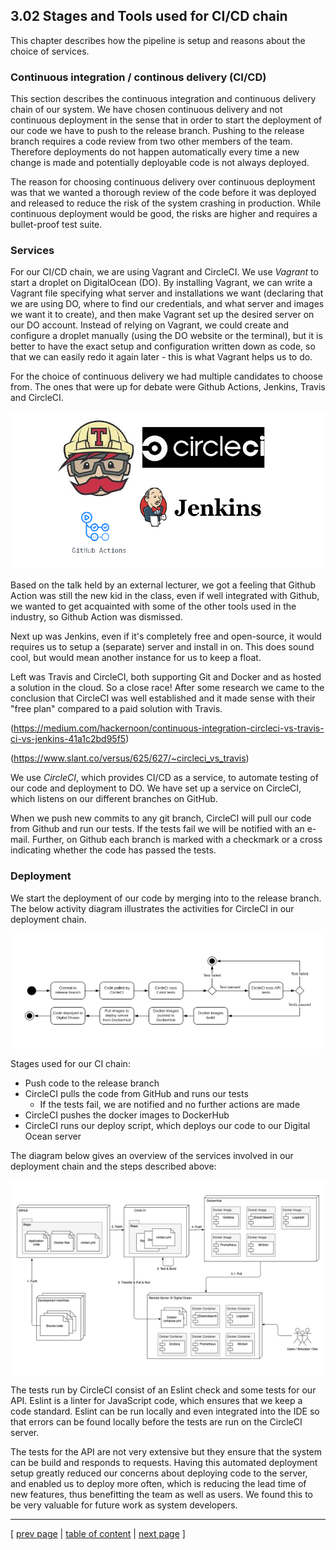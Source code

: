 ## 3.02 Stages and Tools used for CI/CD chain
This chapter describes how the pipeline is setup and reasons about the choice of services.

### Continuous integration / continous delivery (CI/CD)
This section describes the continuous integration and continuous delivery chain of our system. We have chosen continuous delivery and not continuous deployment in the sense that in order to start the deployment of our code we have to push to the release branch. Pushing to the release branch requires a code review from two other members of the team. Therefore deployments do not happen automatically every time a new change is made and potentially deployable code is not always deployed. 

The reason for choosing continuous delivery over continuous deployment was that we wanted a thorough review of the code before it was deployed and released to reduce the risk of the system crashing in production. While continuous deployment would be good, the risks are higher and requires a bullet-proof test suite.

### Services
For our CI/CD chain, we are using Vagrant and CircleCI.
We use *Vagrant* to start a droplet on DigitalOcean (DO). By installing Vagrant, we can write a Vagrant file specifying what server and installations we want (declaring that we are using DO, where to find our credentials, and what server and images we want it to create), and then make Vagrant set up the desired server on our DO account. Instead of relying on Vagrant, we could create and configure a droplet manually (using the DO website or the terminal), but it is better to have the exact setup and configuration written down as code, so that we can easily redo it again later - this is what Vagrant helps us to do.

For the choice of continuous delivery we had multiple candidates to choose from. The ones that were up for debate were Github Actions, Jenkins, Travis and CircleCI.

![CI companies](../images/ch3_ci_logos.png)

Based on the talk held by an external lecturer, we got a feeling that Github Action was still the new kid in the class, even if well integrated with Github, we wanted to get acquainted with some of the other tools used in the industry, so Github Action was dismissed.

Next up was Jenkins, even if it's completely free and open-source, it would requires us to setup a (separate) server and install in on. This does sound cool, but would mean another instance for us to keep a float.

Left was Travis and CircleCI, both supporting Git and Docker and as hosted a solution in the cloud. So a close race!
After some research we came to the conclusion that CircleCI was well established and it made sense with their "free plan" compared to a paid solution with Travis.

(https://medium.com/hackernoon/continuous-integration-circleci-vs-travis-ci-vs-jenkins-41a1c2bd95f5)

(https://www.slant.co/versus/625/627/~circleci_vs_travis)

We use *CircleCI*, which provides CI/CD as a service, to automate testing of our code and deployment to DO. We have set up a service on CircleCI, which listens on our different branches on GitHub.

When we push new commits to any git branch, CircleCI will pull our code from Github and run our tests. If the tests fail we will be notified with an e-mail. Further, on Github each branch is marked with a checkmark or a cross indicating whether the code has passed the tests.

### Deployment
We start the deployment of our code by merging into to the release branch. The below activity diagram illustrates the activities for CircleCI in our deployment chain.
<div style="background-color:white;border:10px solid white">

![Our deployment chain](../images/ch3-CI_CD.png)
</div>

Stages used for our CI chain:
- Push code to the release branch
- CircleCI pulls the code from GitHub and runs our tests
    - If the tests fail, we are notified and no further actions are made
- CircleCI pushes the docker images to DockerHub
- CircleCI runs our deploy script, which deploys our code to our Digital Ocean server

The diagram below gives an overview of the services involved in our deployment chain and the steps described above:
<div style="background-color:white;border:10px solid white">

![Deployment services](../images/ch3-CI_CD-services-overview.png)

</div>

The tests run by CircleCI consist of an Eslint check and some tests for our API. Eslint is a linter for JavaScript code, which ensures that we keep a code standard. Eslint can be run locally and even integrated into the IDE so that errors can be found locally before the tests are run on the CircleCI server. 

The tests for the API are not very extensive but they ensure that the system can be build and responds to requests. Having this automated deployment setup greatly reduced our concerns about deploying code to the server, and enabled us to deploy more often, which is reducing the lead time of new features, thus benefitting the team as well as users. We found this to be very valuable for future work as system developers.

---
[ [prev page](../chapters/301_repo_and_branch_strategy.md) | [table of content](../table_of_content.md) | [next page](../chapters/303_monitoring_and_logging.md) ]
